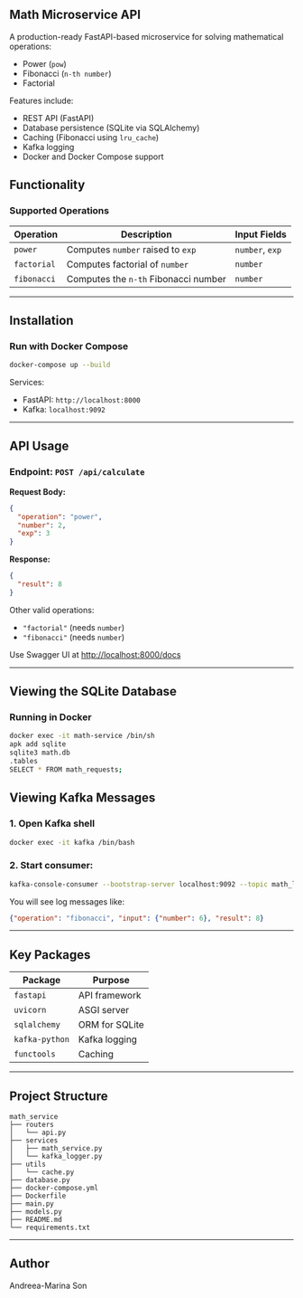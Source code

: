## Math Microservice API

A production-ready FastAPI-based microservice for solving mathematical operations:

* Power (`pow`)
* Fibonacci (`n-th number`)
* Factorial

Features include:

* REST API (FastAPI)
* Database persistence (SQLite via SQLAlchemy)
* Caching (Fibonacci using `lru_cache`)
* Kafka logging
* Docker and Docker Compose support

## Functionality

### Supported Operations

| Operation   | Description                           | Input Fields        |
| ----------- | ------------------------------------- | ------------------- |
| `power`     | Computes `number` raised to `exp` | `number`, `exp` |
| `factorial` | Computes factorial of `number`        | `number`            |
| `fibonacci` | Computes the `n-th` Fibonacci number  | `number`            |

---

## Installation

### Run with Docker Compose

```bash
docker-compose up --build
```

Services:

* FastAPI: `http://localhost:8000`
* Kafka: `localhost:9092`

---

## API Usage

### Endpoint: `POST /api/calculate`

**Request Body:**

```json
{
  "operation": "power",
  "number": 2,
  "exp": 3
}
```

**Response:**

```json
{
  "result": 8
}
```

Other valid operations:

* `"factorial"` (needs `number`)
* `"fibonacci"` (needs `number`)

Use Swagger UI at [http://localhost:8000/docs](http://localhost:8000/docs)

---

## Viewing the SQLite Database

### Running in Docker

```bash
docker exec -it math-service /bin/sh
apk add sqlite
sqlite3 math.db
.tables
SELECT * FROM math_requests;
```

## Viewing Kafka Messages

### 1. Open Kafka shell

```bash
docker exec -it kafka /bin/bash
```

### 2. Start consumer:

```bash
kafka-console-consumer --bootstrap-server localhost:9092 --topic math_logs --from-beginning
```

You will see log messages like:

```json
{"operation": "fibonacci", "input": {"number": 6}, "result": 8}
```

---

## Key Packages

| Package                             | Purpose        |
| ----------------------------------- | -------------- |
| `fastapi`                           | API framework  |
| `uvicorn`                           | ASGI server    |
| `sqlalchemy`                        | ORM for SQLite |
| `kafka-python`                      | Kafka logging  |
| `functools`                         | Caching        |

---

## Project Structure

```
math_service
├── routers
│   └── api.py
├── services
│   ├── math_service.py
│   └── kafka_logger.py
├── utils
│   └── cache.py
├── database.py
├── docker-compose.yml
├── Dockerfile
├── main.py
├── models.py
├── README.md
└── requirements.txt
```

---

## Author

Andreea-Marina Son
